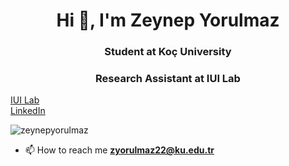 <h1 align="center">Hi 👋, I'm Zeynep Yorulmaz</h1>
<h3 align="center">Student at Koç University</h3>
<h3 align="center">Research Assistant at IUI Lab</h3>
<a href="https://iui.ku.edu.tr" target="_blank">IUI Lab</a>
<br>
<a href="www.linkedin.com/in/zeynepyorulmaz" target="_blank">LinkedIn</a>



<p align="left"> <img src="https://komarev.com/ghpvc/?username=zeynepyorulmaz&label=Profile%20views&color=0e75b6&style=flat" alt="zeynepyorulmaz" /> </p>

- 📫 How to reach me **zyorulmaz22@ku.edu.tr**



